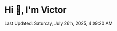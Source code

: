<h1>Hi 👋, I'm Victor </h1>

<!--RECENT_ACTIVITY:start-->
<!--RECENT_ACTIVITY:end-->

<!--RECENT_ACTIVITY:last_update-->
Last Updated: Saturday, July 26th, 2025, 4:09:20 AM
<!--RECENT_ACTIVITY:last_update_end-->
